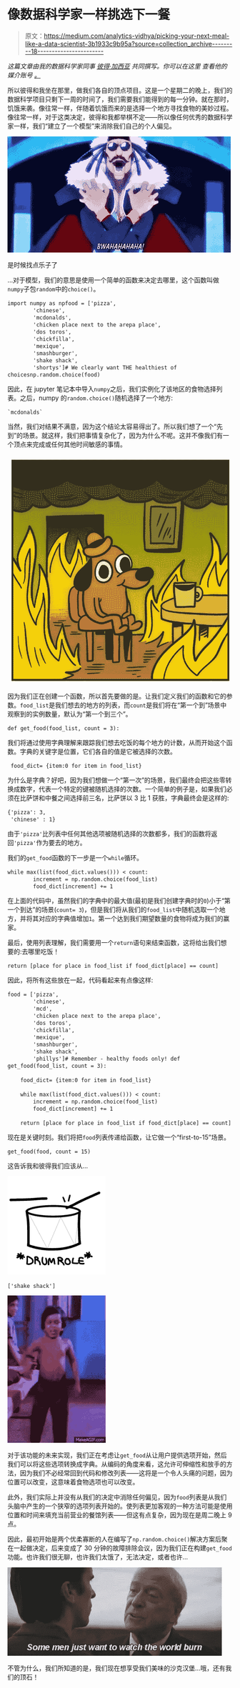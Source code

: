 # 像数据科学家一样挑选下一餐

> 原文：<https://medium.com/analytics-vidhya/picking-your-next-meal-like-a-data-scientist-3b1933c9b95a?source=collection_archive---------18----------------------->

*这篇文章由我的数据科学家同事* [*彼得·加西亚*](https://www.linkedin.com/in/peter-garcia/) *共同撰写。你可以在这里* *查看他的媒介账号* [*。*](/@garciapeter924)

所以彼得和我坐在那里，做我们各自的顶点项目。这是一个星期二的晚上，我们的数据科学项目只剩下一周的时间了，我们需要我们能得到的每一分钟。就在那时，饥饿来袭。像往常一样，伴随着饥饿而来的是选择一个地方寻找食物的美妙过程。像往常一样，对于这类决定，彼得和我都举棋不定——所以像任何优秀的数据科学家一样，我们“建立了一个模型”来消除我们自己的个人偏见。

![](img/bf3ca2309b3db020b05f9dc36ed21e8c.png)

是时候找点乐子了

…对于模型，我们的意思是使用一个简单的函数来决定去哪里，这个函数叫做`numpy`子包`random`中的`choice()`。

```
import numpy as npfood = ['pizza',
        'chinese',
        'mcdonalds',
        'chicken place next to the arepa place',
        'dos toros',
        'chickfilla',
        'mexique',
        'smashburger',
        'shake shack',
        'shortys']# We clearly want THE healthiest of choicesnp.random.choice(food)
```

因此，在 jupyter 笔记本中导入`numpy`之后，我们实例化了该地区的食物选择列表。之后，numpy 的`random.choice()`随机选择了一个地方:

```
`mcdonalds`
```

当然，我们对结果不满意，因为这个结论太容易得出了。所以我们想了一个“先到”的场景。就这样，我们把事情复杂化了，因为为什么不呢。这并不像我们有一个顶点来完成或任何其他时间敏感的事情。

![](img/a6868e7bee436827f7a8e1710218383c.png)

因为我们正在创建一个函数，所以首先要做的是。让我们定义我们的函数和它的参数。`food_list`是我们想去的地方的列表，而`count`是我们将在“第一个到”场景中观察到的实例数量，默认为“第一个到三个”。

```
def get_food(food_list, count = 3):
```

我们将通过使用字典理解来跟踪我们想去吃饭的每个地方的计数，从而开始这个函数。字典的关键字是位置，它们各自的值是它被选择的次数。

```
 food_dict= {item:0 for item in food_list}
```

为什么是字典？好吧，因为我们想做一个“第一次”的场景，我们最终会把这些零转换成数字，代表一个特定的键被随机选择的次数。一个简单的例子是，如果我们必须在比萨饼和中餐之间选择前三名，比萨饼以 3 比 1 获胜，字典最终会是这样的:

```
{'pizza': 3,
 'chinese' : 1}
```

由于`'pizza'`比列表中任何其他选项被随机选择的次数都多，我们的函数将返回`'pizza'`作为要去的地方。

我们的`get_food`函数的下一步是一个`while`循环。

```
while max(list(food_dict.values())) < count:
        increment = np.random.choice(food_list)
        food_dict[increment] += 1
```

在上面的代码中，虽然我们的字典中的最大值(最初是我们创建字典时的`0`)小于“第一个到达”的场景(`count= 3`)，但是我们将从我们的`food_list`中随机选取一个地方，并将其对应的字典值增加`1`。第一个达到我们期望数量的食物将成为我们的赢家。

最后，使用列表理解，我们需要用一个`return`语句来结束函数，这将给出我们想要的:去哪里吃饭！

```
return [place for place in food_list if food_dict[place] == count]
```

因此，将所有这些放在一起，代码看起来有点像这样:

```
food = ['pizza',
        'chinese',
        'mcd',
        'chicken place next to the arepa place',
        'dos toros',
        'chickfilla', 
        'mexique', 
        'smashburger', 
        'shake shack', 
        'phillys']# Remember - healthy foods only! def get_food(food_list, count = 3):

    food_dict= {item:0 for item in food_list}

    while max(list(food_dict.values())) < count:
        increment = np.random.choice(food_list)
        food_dict[increment] += 1

    return [place for place in food_list if food_dict[place] == count]
```

现在是关键时刻。我们将把`food`列表传递给函数，让它做一个“first-to-15”场景。

```
get_food(food, count = 15)
```

这告诉我和彼得我们应该从…

![](img/3c2b4964c6d34aa8e98c00920e5ceb2a.png)

```
['shake shack']
```

![](img/d8e2cb752b60ad703c1f499ad7b62e51.png)

对于该功能的未来实现，我们正在考虑让`get_food`从让用户提供选项开始，然后我们可以将这些选项转换成字典。从编码的角度来看，这允许可伸缩性和放手的方法，因为我们不必经常回到代码和修改列表——这将是一个令人头痛的问题，因为位置可以改变，这意味着食物选项也可以改变。

此外，我们实际上并没有从我们的决定中消除任何偏见，因为`food`列表是从我们头脑中产生的一个狭窄的选项列表开始的。使列表更加客观的一种方法可能是使用位置和时间来填充当前营业的餐馆列表——但这有点复杂，因为现在是周二晚上 9 点。

因此，最初开始是两个优柔寡断的人在编写了`np.random.choice()`解决方案后聚在一起做决定，后来变成了 30 分钟的故障排除会议，因为我们正在构建`get_food`功能。也许我们很无聊，也许我们太饿了，无法决定，或者也许…

![](img/e0a11d3d7f0487b905e0da9b720d5270.png)

不管为什么，我们所知道的是，我们现在想享受我们美味的沙克汉堡…哦，还有我们的顶石！